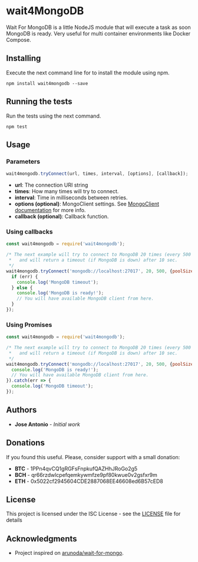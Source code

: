 # wait4MongoDB

Wait For MongoDB is a little NodeJS module that will execute a task as soon MongoDB is ready. Very useful for multi container environments like Docker Compose.

## Installing

Execute the next command line for to install the module using npm.

```
npm install wait4mongodb --save
```

## Running the tests

Run the tests using the next command.

```
npm test
```

## Usage

### Parameters

```javascript
wait4mongodb.tryConnect(url, times, interval, [options], [callback]);
````

* **url**: The connection URI string
* **times**: How many times will try to connect.
* **interval**: Time in milliseconds between retries.
* **options (optional)**: MongoClient settings. See [MongoClient documentation](http://mongodb.github.io/node-mongodb-native/3.0/api/MongoClient.html) for more info.
* **callback (optional)**: Callback function.

### Using callbacks

```javascript
const wait4mongodb = require('wait4mongodb');

/* The next example will try to connect to MongoDB 20 times (every 500 milliseconds) 
 *   and will return a timeout (if MongoDB is down) after 10 sec. 
 */
wait4mongodb.tryConnect('mongodb://localhost:27017', 20, 500, {poolSize: 3}, (err, client) => {
  if (err) {
    console.log('MongoDB timeout');
  } else {
    console.log('MongoDB is ready!');
    // You will have available MongoDB client from here.
  }
});
```

### Using Promises

```javascript
const wait4mongodb = require('wait4mongodb');

/* The next example will try to connect to MongoDB 20 times (every 500 milliseconds) 
 *   and will return a timeout (if MongoDB is down) after 10 sec. 
 */
wait4mongodb.tryConnect('mongodb://localhost:27017', 20, 500, {poolSize: 3}).then(client => {
  console.log('MongoDB is ready!');
  // You will have available MongoDB client from here.
}).catch(err => {
  console.log('MongoDB timeout');
});
```

## Authors

* **Jose Antonio** - *Initial work*

## Donations

If you found this useful. Please, consider support with a small donation:

* **BTC** - 1PPn4qvCQ1gRGFsFnpkufQAZHhJRoGo2g5
* **BCH** - qr66rzdwlcpefqemkywmfze9pf80kwue0v2gsfxr9m
* **ETH** - 0x5022cf2945604CDE2887068EE46608ed6B57cED8

## License

This project is licensed under the ISC License - see the [LICENSE](LICENSE) file for details

## Acknowledgments

* Project inspired on [arunoda/wait-for-mongo](https://github.com/arunoda/wait-for-mongo).

